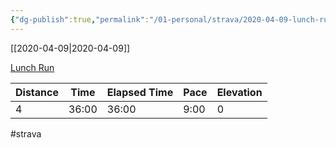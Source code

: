 ```yaml
---
{"dg-publish":true,"permalink":"/01-personal/strava/2020-04-09-lunch-run/"}
---
```



[[2020-04-09\|2020-04-09]]

[Lunch Run](https://www.strava.com/activities/3282297675)

| Distance | Time  | Elapsed Time | Pace | Elevation |
| -------- | ----- | ------------ | ---- | --------- |
| 4        | 36:00 | 36:00        | 9:00 | 0         |




#strava
